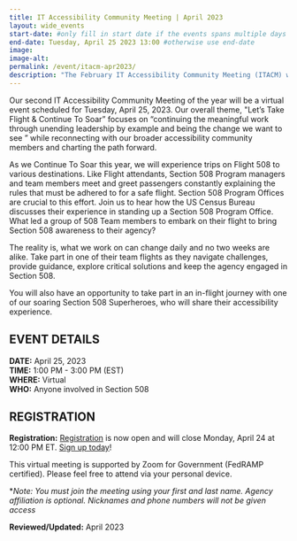 ```yaml
---
title: IT Accessibility Community Meeting | April 2023
layout: wide_events
start-date: #only fill in start date if the events spans multiple days
end-date: Tuesday, April 25 2023 13:00 #otherwise use end-date
image:
image-alt: 
permalink: /event/itacm-apr2023/
description: "The February IT Accessibility Community Meeting (ITACM) will be held on Tuesday, April 25, 2023."
---
```

Our second IT Accessibility Community Meeting of the year will be a virtual event scheduled for Tuesday, April 25, 2023. Our overall theme, "Let’s Take Flight  & Continue To Soar” focuses on “continuing the meaningful work through unending leadership by example and being the change we want to see ” while reconnecting with our broader accessibility community members and charting the path forward. 

As we Continue To Soar this year, we will experience trips on Flight 508 to various destinations.  Like Flight attendants, Section 508 Program managers and team members meet and greet passengers constantly explaining the rules that must be adhered to for a safe flight.  Section 508 Program Offices are crucial to this effort.  Join us to hear how the US Census Bureau discusses their experience in standing up a Section 508 Program Office.  What led a group of 508 Team members to embark on their flight to bring Section 508 awareness to their agency?

The reality is, what we work on can change daily and no two weeks are alike.  Take part in one of their team flights as they navigate challenges, provide guidance, explore critical solutions and keep the agency engaged in Section 508.

You will also have an opportunity to take part in an in-flight journey with one of our soaring Section 508 Superheroes, who will share their accessibility experience.

## EVENT DETAILS
**DATE:** April 25, 2023  
**TIME:** 1:00 PM - 3:00 PM (EST)  
**WHERE:** Virtual  
**WHO:** Anyone involved in Section 508  

## REGISTRATION
**Registration:** [Registration][1] is now open and will close Monday, April 24 at 12:00 PM ET. [Sign up today][1]! 
 
This virtual meeting is supported by Zoom for Government (FedRAMP certified). Please feel free to attend via your personal device.

**Note: You must join the meeting using your first and last name. Agency affiliation is optional. Nicknames and phone numbers will not be given access*

**Reviewed/Updated:** April 2023

[1]: https://feedback.gsa.gov/jfe/form/SV_bejdlte7P5LpoBE